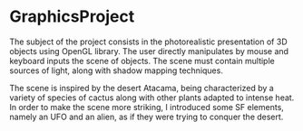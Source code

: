 # GraphicsProject

The subject of the project consists in the photorealistic presentation of 3D objects using OpenGL library. The user directly manipulates by mouse and keyboard inputs the scene of objects. The scene must contain multiple sources of light, along with shadow mapping techniques.

The scene is inspired by the desert Atacama, being characterized by a variety of species of cactus along with other plants adapted to intense heat. In order to make the scene more striking, I introduced some SF elements, namely an UFO and an alien, as if they were trying to conquer the desert. 
